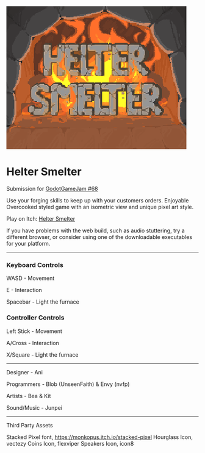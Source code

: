 <img src="https://github.com/unseenfaith/godotgamejam/blob/main/art/thumbnail.png?raw=true" alt="Helter Smelter Logo" title="Helter Smelter">

# Helter Smelter

Submission for [GodotGameJam #68](https://itch.io/jam/godot-wild-jam-68)

Use your forging skills to keep up with your customers orders. Enjoyable Overcooked styled game with an isometric view and unique pixel art style.

Play on Itch: [Helter Smelter](https://unseenfaith.itch.io/helter-smelter)

If you have problems with the web build, such as audio stuttering, try a different browser, or consider using one of the downloadable executables for your platform.

_______________________________________________

### Keyboard Controls

WASD - Movement

E - Interaction

Spacebar - Light the furnace



### Controller Controls

Left Stick - Movement

A/Cross - Interaction

X/Square - Light the furnace

_______________________________________________

Designer - Ani 

Programmers - Blob (UnseenFaith) & Envy (nvfp)

Artists - Bea & Kit

Sound/Music - Junpei

_______________________________________________

Third Party Assets

Stacked Pixel font, https://monkopus.itch.io/stacked-pixel
Hourglass Icon, vectezy
Coins Icon, flexviper
Speakers Icon, icon8
